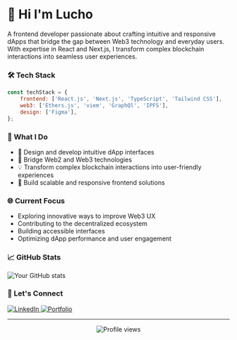 # 🚀 Hi I'm Lucho
A frontend developer passionate about crafting intuitive and responsive dApps that bridge the gap between Web3 technology and everyday users. With expertise in React and Next.js, I transform complex blockchain interactions into seamless user experiences.

### 🛠️ Tech Stack
```javascript
const techStack = {
    frontend: ['React.js', 'Next.js', 'TypeScript', 'Tailwind CSS'],
    web3: ['Ethers.js', 'viem', 'GraphQl', 'IPFS'],
    design: ['Figma'],
};
```

### 🌟 What I Do
- 🎨 Design and develop intuitive dApp interfaces
- 🔗 Bridge Web2 and Web3 technologies
- 💡 Transform complex blockchain interactions into user-friendly experiences
- 🚀 Build scalable and responsive frontend solutions

### 🌐 Current Focus
- Exploring innovative ways to improve Web3 UX
- Contributing to the decentralized ecosystem
- Building accessible interfaces
- Optimizing dApp performance and user engagement

### 📈 GitHub Stats
![Your GitHub stats](https://github-readme-stats.vercel.app/api?username=lucianosc&show_icons=true&theme=dark)

### 🤝 Let's Connect
<div align="left">
  <a href="https://linkedin.com/in/luciano-scaminaci/" target="_blank">
    <img src="https://img.shields.io/badge/LinkedIn-0077B5?style=for-the-badge&logo=linkedin&logoColor=white" alt="LinkedIn" />
  </a>
  <a href="https://lucianodev-portfolio.netlify.app/" target="_blank">
    <img src="https://img.shields.io/badge/Portfolio-000000?style=for-the-badge&logo=about.me&logoColor=white" alt="Portfolio" />
  </a>
</div>

---
<div align="center">
  <img src="https://komarev.com/ghpvc/?username=lucianosc&style=flat-square&color=blue" alt="Profile views"/>
</div>
